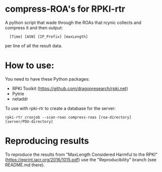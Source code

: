 # compress-ROA's for RPKI-rtr
A python script that wade through the ROAs that rcynic collects and compress it and then output:

```shell
  [Time] [ASN] [IP_Prefix] [maxLength]
```

per line of all the result data.

# How to use:

You need to have these Python packages:
 - RPKI Toolkit (https://github.com/dragonresearch/rpki.net)
 - Pytrie
 - netaddr

To use with rpki-rtr to create a database for the server:

```shell
rpki-rtr cronjob --scan-roas compress-roas [roa-directory] [server/PDU-directory]
```

# Reproducing results 
To reproduce the results from "MaxLength Considered Harmful to the RPKI" (https://eprint.iacr.org/2016/1015.pdf) use the "Reproducibility" branch (see README.md there).
